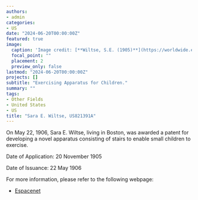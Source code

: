 ```yaml
---
authors:
- admin
categories:
- US
date: "2024-06-20T00:00:00Z"
featured: true
image:
  caption: 'Image credit: [**Wiltse, S.E. (1905)**](https://worldwide.espacenet.com/patent/search/family/002889871/publication/US821391A?q=pn%3DUS821391A)'
  focal_point: ""
  placement: 2
  preview_only: false
lastmod: "2024-06-20T00:00:00Z"
projects: []
subtitle: "Exercising Apparatus for Children."
summary: ""
tags:
- Other Fields
- United States 
- US
title: "Sara E. Wiltse, US821391A"
---
```

On May 22, 1906, Sara E. Wiltse, living in Boston, was awarded a patent for developing a novel apparatus consisting of stairs to enable small children to exercise.

Date of Application: 20 November 1905

Date of Issuance: 22 May 1906

For more information, please refer to the following webpage: 

- [Espacenet](https://worldwide.espacenet.com/patent/search/family/002889871/publication/US821391A?q=pn%3DUS821391A)
